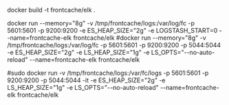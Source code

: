 docker build -t frontcache/elk .

docker run --memory="8g" -v /tmp/frontcache/logs:/var/log/fc   -p 5601:5601 -p 9200:9200 -e ES_HEAP_SIZE="2g" -e LOGSTASH_START=0  --name=frontcache-elk frontcache/elk
#docker run --memory="8g" -v /tmp/frontcache/logs:/var/log/fc   -p 5601:5601 -p 9200:9200 -p 5044:5044 -e ES_HEAP_SIZE="2g" -e LS_HEAP_SIZE="1g" -e LS_OPTS="--no-auto-reload"  --name=frontcache-elk frontcache/elk

#sudo docker run -v /tmp/frontcache/logs:/var/fc/logs  -p 5601:5601 -p 9200:9200 -p 5044:5044 -it -e ES_HEAP_SIZE="2g" -e LS_HEAP_SIZE="1g" -e LS_OPTS="--no-auto-reload" --name=frontcache-elk  frontcache/elk